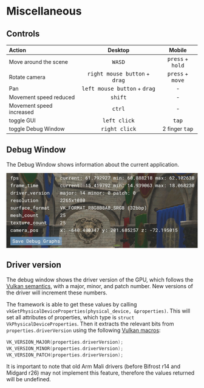 <!--
- Copyright (c) 2019, Arm Limited and Contributors
-
- SPDX-License-Identifier: Apache-2.0
-
- Licensed under the Apache License, Version 2.0 the "License";
- you may not use this file except in compliance with the License.
- You may obtain a copy of the License at
-
-     http://www.apache.org/licenses/LICENSE-2.0
-
- Unless required by applicable law or agreed to in writing, software
- distributed under the License is distributed on an "AS IS" BASIS,
- WITHOUT WARRANTIES OR CONDITIONS OF ANY KIND, either express or implied.
- See the License for the specific language governing permissions and
- limitations under the License.
-
-->

# Miscellaneous

## Controls

| Action                   |                     Desktop                     |               Mobile               |
| :----------------------- | :---------------------------------------------: | :--------------------------------: |
| Move around the scene    |                 <kbd>WASD</kbd>                 | <kbd>press</kbd> + <kbd>hold</kbd> |
| Rotate camera            | <kbd>right mouse button</kbd> + <kbd>drag</kbd> | <kbd>press</kbd> + <kbd>move</kbd> |
| Pan                      | <kbd>left mouse button</kbd> + <kbd>drag</kbd>  |                 -                  |
| Movement speed reduced   |                <kbd>shift</kbd>                 |                 -                  |
| Movement speed increased |                 <kbd>ctrl</kbd>                 |                 -                  |
| toggle GUI               |              <kbd>left click</kbd>              |           <kbd>tap</kbd>           |
| toggle Debug Window      |             <kbd>right click</kbd>              |      2 finger <kbd>tap</kbd>       |

## Debug Window

The Debug Window shows information about the current application.

![Debug Window](./images/debug-window.png)

## Driver version

The debug window shows the driver version of the GPU, which follows the [Vulkan semantics](https://vulkan.lunarg.com/doc/view/1.0.26.0/linux/vkspec.chunked/ch02s09.html), with a major, minor, and patch number. New versions of the driver will increment these numbers.

The framework is able to get these values by calling `vkGetPhysicalDeviceProperties(physical_device, &properties)`. This will set all attributes of properties, which type is `struct VkPhysicalDeviceProperties`. Then it extracts the relevant bits from `properties.driverVersion` using the following [Vulkan macros](https://vulkan.lunarg.com/doc/view/1.0.26.0/linux/vkspec.chunked/apds03.html#boilerplate-versions):

```c
VK_VERSION_MAJOR(properties.driverVersion);
VK_VERSION_MINOR(properties.driverVersion);
VK_VERSION_PATCH(properties.driverVersion);
```

It is important to note that old Arm Mali drivers (before Bifrost r14 and Midgard r26) may not implement this feature, therefore the values returned will be undefined.
